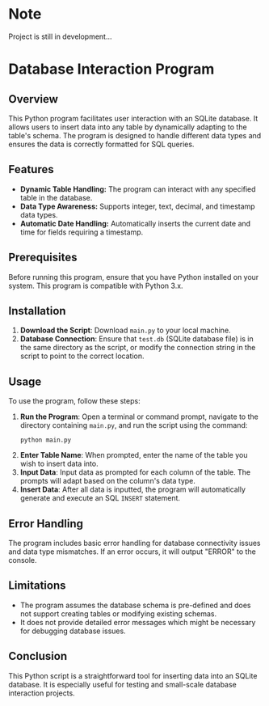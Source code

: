 
# Note
Project is still in development... 

# Database Interaction Program

## Overview

This Python program facilitates user interaction with an SQLite database. It allows users to insert data into any table by dynamically adapting to the table's schema. The program is designed to handle different data types and ensures the data is correctly formatted for SQL queries.

## Features

- **Dynamic Table Handling:** The program can interact with any specified table in the database.
- **Data Type Awareness:** Supports integer, text, decimal, and timestamp data types.
- **Automatic Date Handling:** Automatically inserts the current date and time for fields requiring a timestamp.

## Prerequisites

Before running this program, ensure that you have Python installed on your system. This program is compatible with Python 3.x.

## Installation

1. **Download the Script**: Download `main.py` to your local machine.
2. **Database Connection**: Ensure that `test.db` (SQLite database file) is in the same directory as the script, or modify the connection string in the script to point to the correct location.

## Usage

To use the program, follow these steps:

1. **Run the Program**: Open a terminal or command prompt, navigate to the directory containing `main.py`, and run the script using the command:
   ```
   python main.py
   ```
2. **Enter Table Name**: When prompted, enter the name of the table you wish to insert data into.
3. **Input Data**: Input data as prompted for each column of the table. The prompts will adapt based on the column's data type.
4. **Insert Data**: After all data is inputted, the program will automatically generate and execute an SQL `INSERT` statement.

## Error Handling

The program includes basic error handling for database connectivity issues and data type mismatches. If an error occurs, it will output "ERROR" to the console.

## Limitations

- The program assumes the database schema is pre-defined and does not support creating tables or modifying existing schemas.
- It does not provide detailed error messages which might be necessary for debugging database issues.

## Conclusion

This Python script is a straightforward tool for inserting data into an SQLite database. It is especially useful for testing and small-scale database interaction projects.
